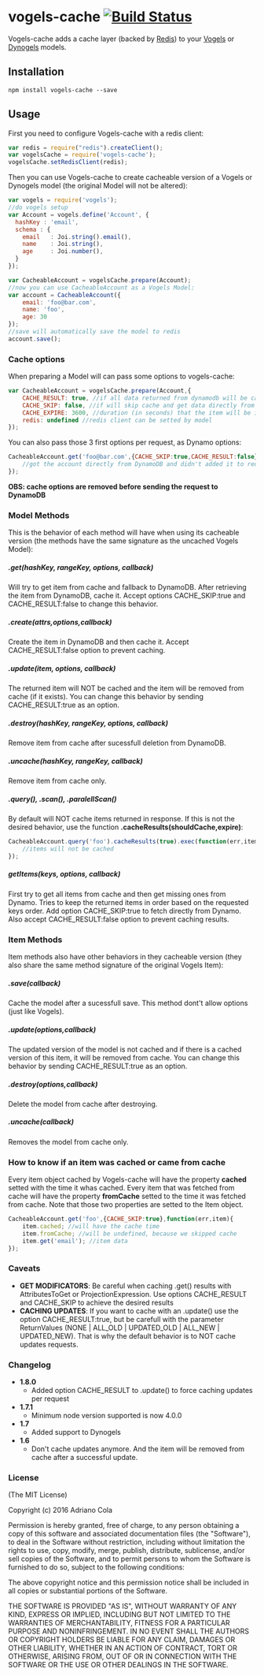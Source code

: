 # vogels-cache [![Build Status](https://travis-ci.org/adrianocola/vogels-cache.png?branch=master)](https://travis-ci.org/adrianocola/vogels-cache)

Vogels-cache adds a cache layer (backed by [Redis](http://redis.io/)) to your [Vogels](https://github.com/ryanfitz/vogels) or [Dynogels](https://github.com/clarkie/dynogels) models.

## Installation

    npm install vogels-cache --save

## Usage
First you need to configure Vogels-cache with a redis client:
```js
var redis = require("redis").createClient();
var vogelsCache = require('vogels-cache');
vogelsCache.setRedisClient(redis);
```
Then you can use Vogels-cache to create cacheable version of a Vogels or Dynogels model (the original Model will not be altered):
```js
var vogels = require('vogels');
//do vogels setup
var Account = vogels.define('Account', {
  hashKey : 'email',
  schema : {
    email   : Joi.string().email(),
    name    : Joi.string(),
    age     : Joi.number(),
  }
});

var CacheableAccount = vogelsCache.prepare(Account);
//now you can use CacheableAccount as a Vogels Model:
var account = CacheableAccount({
    email: 'foo@bar.com',
    name: 'foo',
    age: 30
});
//save will automatically save the model to redis
account.save();
```

### Cache options
When preparing a Model will can pass some options to vogels-cache:
```js
var CacheableAccount = vogelsCache.prepare(Account,{
    CACHE_RESULT: true, //if all data returned from dynamodb will be cached (default: true)
    CACHE_SKIP: false, //if will skip cache and get data directly from DynamoDB (default:false)
    CACHE_EXPIRE: 3600, //duration (in seconds) that the item will be in cache (default:undefined, forever)
    redis: undefined //redis client can be setted by model
});
```
You can also pass those 3 first options per request, as Dynamo options:
```js
CacheableAccount.get('foo@bar.com',{CACHE_SKIP:true,CACHE_RESULT:false},function(err,acc){
    //got the account directly from DynamoDB and didn't added it to redis
});
```
**OBS: cache options are removed before sending the request to DynamoDB**

### Model Methods
This is the behavior of each method will have when using its cacheable version (the methods have the same signature as the uncached Vogels Model):

##### .get(hashKey, rangeKey, options, callback)
Will try to get item from cache and fallback to DynamoDB. After retrieving the item from DynamoDB, cache it. Accept options CACHE_SKIP:true and CACHE_RESULT:false to change this behavior.

##### .create(attrs,options,callback)
Create the item in DynamoDB and then cache it. Accept CACHE_RESULT:false option to prevent caching.

##### .update(item, options, callback)
The returned item will NOT be cached and the item will be removed from cache (if it exists). You can change this behavior by sending CACHE_RESULT:true as an option.

##### .destroy(hashKey, rangeKey, options, callback)
Remove item from cache after sucessfull deletion from DynamoDB.

##### .uncache(hashKey, rangeKey, callback)
Remove item from cache only.

##### .query(), .scan(), .paralellScan()
By default will NOT cache items returned in response. If this is not the desired behavior, use the function **.cacheResults(shouldCache,expire)**:

```js
CacheableAccount.query('foo').cacheResults(true).exec(function(err,items){
    //items will not be cached
});
```
##### getItems(keys, options, callback)
First try to get all items from cache and then get missing ones from Dynamo. Tries to keep the returned items in order based on the requested keys order. Add option CACHE_SKIP:true to fetch directly from Dynamo. Also accept CACHE_RESULT:false option to prevent caching results.

### Item Methods
Item methods also have other behaviors in they cacheable version (they also share the same method signature of the original Vogels Item):

##### .save(callback)
Cache the model after a sucessfull save. This method dont't allow options (just like Vogels).

##### .update(options,callback)
The updated version of the model is not cached and if there is a cached version of this item, it will be removed from cache. You can change this behavior by sending CACHE_RESULT:true as an option.

##### .destroy(options,callback)
Delete the model from cache after destroying.

##### .uncache(callback)
Removes the model from cache only.

### How to know if an item was cached or came from cache
Every item object cached by Vogels-cache will have the property **cached** setted with the time it whas cached. Every item that was fetched from cache will have the property **fromCache** setted to the time it was fetched from cache. Note that those two properties are setted to the Item object.
```js
CacheableAccount.get('foo',{CACHE_SKIP:true},function(err,item){
    item.cached; //will have the cache time
    item.fromCache; //will be undefined, because we skipped cache
    item.get('email'); //item data
});
```

### Caveats

* **GET MODIFICATORS**: Be careful when caching .get() results with AttributesToGet or ProjectionExpression. Use options CACHE_RESULT and CACHE_SKIP to achieve the desired results
* **CACHING UPDATES**: If you want to cache with an .update() use the option CACHE_RESULT:true, but be carefull with the parameter ReturnValues (NONE | ALL_OLD | UPDATED_OLD | ALL_NEW | UPDATED_NEW). That is why the default behavior is to NOT cache updates requests.

### Changelog
* **1.8.0**
    * Added option CACHE_RESULT to .update() to force caching updates per request
* **1.7.1**
    * Minimum node version supported is now 4.0.0
* **1.7**
    * Added support to Dynogels
* **1.6**
    * Don't cache updates anymore. And the item will be removed from cache after a successful update.

### License

(The MIT License)

Copyright (c) 2016 Adriano Cola

Permission is hereby granted, free of charge, to any person obtaining
a copy of this software and associated documentation files (the
"Software"), to deal in the Software without restriction, including
without limitation the rights to use, copy, modify, merge, publish,
distribute, sublicense, and/or sell copies of the Software, and to
permit persons to whom the Software is furnished to do so, subject to
the following conditions:

The above copyright notice and this permission notice shall be
included in all copies or substantial portions of the Software.

THE SOFTWARE IS PROVIDED "AS IS", WITHOUT WARRANTY OF ANY KIND,
EXPRESS OR IMPLIED, INCLUDING BUT NOT LIMITED TO THE WARRANTIES OF
MERCHANTABILITY, FITNESS FOR A PARTICULAR PURPOSE AND
NONINFRINGEMENT. IN NO EVENT SHALL THE AUTHORS OR COPYRIGHT HOLDERS BE
LIABLE FOR ANY CLAIM, DAMAGES OR OTHER LIABILITY, WHETHER IN AN ACTION
OF CONTRACT, TORT OR OTHERWISE, ARISING FROM, OUT OF OR IN CONNECTION
WITH THE SOFTWARE OR THE USE OR OTHER DEALINGS IN THE SOFTWARE.